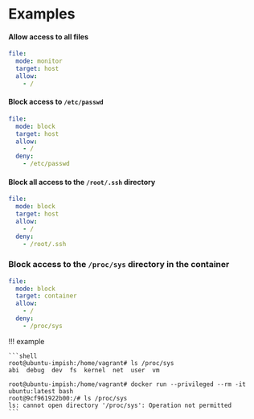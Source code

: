 # Examples

#### Allow access to all files

```yaml
file:
  mode: monitor
  target: host
  allow:
    - /
```

#### Block access to `/etc/passwd`

```yaml
file:
  mode: block
  target: host
  allow:
    - /
  deny:
    - /etc/passwd
```

#### Block all access to the `/root/.ssh` directory

```yaml
file:
  mode: block
  target: host
  allow:
    - /
  deny:
    - /root/.ssh
```

### Block access to the `/proc/sys` directory in the container

```yaml
file:
  mode: block
  target: container
  allow:
    - /
  deny:
    - /proc/sys
```

!!! example

    ```shell
    root@ubuntu-impish:/home/vagrant# ls /proc/sys
    abi  debug  dev  fs  kernel  net  user  vm

    root@ubuntu-impish:/home/vagrant# docker run --privileged --rm -it ubuntu:latest bash
    root@9cf961922b00:/# ls /proc/sys
    ls: cannot open directory '/proc/sys': Operation not permitted
    ```